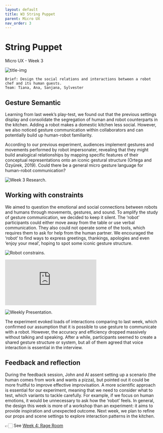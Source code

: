 ```yaml
---
layout: default
title: W3 String Puppet
parent: Micro UX
nav_order: 3
---
```

# String Puppet
Micro UX - Week 3

![title-img](https://sylvesterlau.com/blog/assets/micro/w3/cover.png)

```
Brief: Design the social relations and interactions between a robot chef and its human guests.
Team: Tiana, Ana, Sanjana, Sylvester
```


## Gesture Semantic
Learning from last week’s play-test, we found out that the previous settings display and consolidate the segregation of human and robot counterparts in the kitchen. Adding a robot makes a domestic kitchen less social. However, we also noticed gesture communication within collaborators and can potentially build up human-robot familiarity.

According to our previous experiment, audiences implement gestures and movements performed by robot impersonater, revealing that they might build analogical relationships by mapping specific features of their conceptual representations onto an iconic gestural structure (Ortega and Özyürek, 2019). Could there be a general micro gesture language for human-robot communication?

![Week 3 Research.](https://sylvesterlau.com/blog/assets/micro/w3/week3-research.jpg "Week 3 Research.") 

## Working with constraints
We aimed to question the emotional and social connections between robots and humans through movements, gestures, and sound. To amplify the study of gesture communication, we decided to keep it silent. The ‘robot’ participants could either move away from the table or use verbal communication. They also could not operate some of the tools, which requires them to ask for help from the human partner. We encouraged the ‘robot’ to find ways to express greetings, thankings, apologies and even ‘enjoy your meal’, hoping to spot some iconic gesture structure.

![Robot constrains.](https://sylvesterlau.com/blog/assets/micro/w3/constrains.jpg "Robot constrains.") 

<iframe class="l" src="https://www.youtube.com/embed/gYXIsC7v-Gg" title="YouTube video player" frameborder="0" allow="accelerometer; autoplay; clipboard-write; encrypted-media; gyroscope; picture-in-picture" allowfullscreen></iframe>

![Weekly Presentation.](https://sylvesterlau.com/blog/assets/micro/w3/w3-pre.gif "Weekly Presentation.") 

The experiment evoked loads of interactions comparing to last week, which confirmed our assumption that it is possible to use gesture to communicate with a robot. However, the accuracy and efficiency dropped massively without talking and speaking. After a while, participants seemed to create a shared gesture structure or system, but all of them agreed that voice interaction is essential in the interview.

## Feedback and reflection

During the feedback session, John and Al assent setting up a scenario (the human comes from work and wants a pizza), but pointed out it could be more fruitful to improve effective improvisation. A more scientific approach is essential for our experiment, meaning that we need to consider what to test, which variants to tackle carefully. For example, if we focus on human emotions, it would be unnecessary to ask how the ‘robot’ feels. In general, the design this week is more of a workshop than an experiment: it aims to provide inspiration and unexpected outcome. Next week, we plan to refine our props and scene settings to explore interaction patterns in the kitchen.

👉🏻 See [Week 4: Rage Room](/docs/micro-ux/micro-ux-w3)